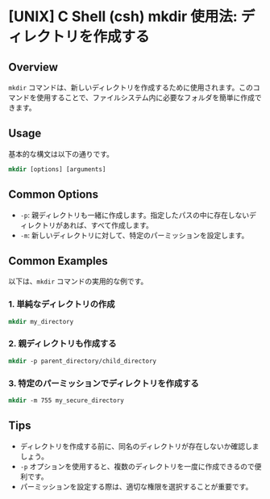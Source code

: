 # [UNIX] C Shell (csh) mkdir 使用法: ディレクトリを作成する

## Overview
`mkdir` コマンドは、新しいディレクトリを作成するために使用されます。このコマンドを使用することで、ファイルシステム内に必要なフォルダを簡単に作成できます。

## Usage
基本的な構文は以下の通りです。

```csh
mkdir [options] [arguments]
```

## Common Options
- `-p`: 親ディレクトリも一緒に作成します。指定したパスの中に存在しないディレクトリがあれば、すべて作成します。
- `-m`: 新しいディレクトリに対して、特定のパーミッションを設定します。

## Common Examples
以下は、`mkdir` コマンドの実用的な例です。

### 1. 単純なディレクトリの作成
```csh
mkdir my_directory
```

### 2. 親ディレクトリも作成する
```csh
mkdir -p parent_directory/child_directory
```

### 3. 特定のパーミッションでディレクトリを作成する
```csh
mkdir -m 755 my_secure_directory
```

## Tips
- ディレクトリを作成する前に、同名のディレクトリが存在しないか確認しましょう。
- `-p` オプションを使用すると、複数のディレクトリを一度に作成できるので便利です。
- パーミッションを設定する際は、適切な権限を選択することが重要です。